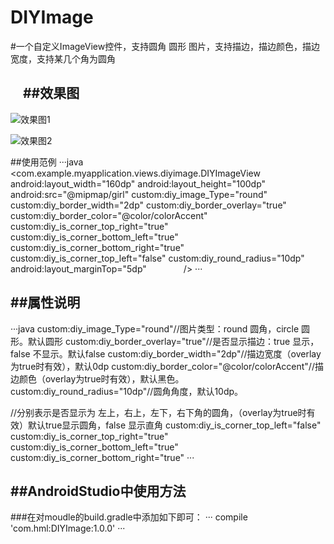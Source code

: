 # DIYImage
#一个自定义ImageView控件，支持圆角 圆形 图片，支持描边，描边颜色，描边宽度，支持某几个角为圆角

    
##效果图
----------------------------------- 
![效果图1](https://github.com/LuckLe/DIYImage/tree/master/DIYImage/screen.png) 
  
![效果图2](https://github.com/LuckLe/DIYImage/tree/master/DIYImage/screen.png) 
  
  
    
##使用范例
···java
<com.example.myapplication.views.diyimage.DIYImageView
                android:layout_width="160dp"
                android:layout_height="100dp"
                android:src="@mipmap/girl"
                custom:diy_image_Type="round"
                custom:diy_border_width="2dp"
                custom:diy_border_overlay="true"
                custom:diy_border_color="@color/colorAccent"
                custom:diy_is_corner_top_right="true"
                custom:diy_is_corner_bottom_left="true"
                custom:diy_is_corner_bottom_right="true"
                custom:diy_is_corner_top_left="false"
                custom:diy_round_radius="10dp"
                android:layout_marginTop="5dp"
                />
···


##属性说明
----------------------------------- 
···java 
custom:diy_image_Type="round"//图片类型：round 圆角，circle 圆形。默认圆形
custom:diy_border_overlay="true"//是否显示描边：true 显示，false 不显示。默认false
custom:diy_border_width="2dp"//描边宽度（overlay为true时有效），默认0dp
custom:diy_border_color="@color/colorAccent"//描边颜色（overlay为true时有效），默认黑色。
custom:diy_round_radius="10dp"//圆角角度，默认10dp。

//分别表示是否显示为 左上，右上，左下，右下角的圆角，（overlay为true时有效）默认true显示圆角，false 显示直角
custom:diy_is_corner_top_left="false"
custom:diy_is_corner_top_right="true"
custom:diy_is_corner_bottom_left="true"
custom:diy_is_corner_bottom_right="true"
···

##AndroidStudio中使用方法
----------------------------------- 
###在对moudle的build.gradle中添加如下即可：
···
compile 'com.hml:DIYImage:1.0.0'
···



  
 
